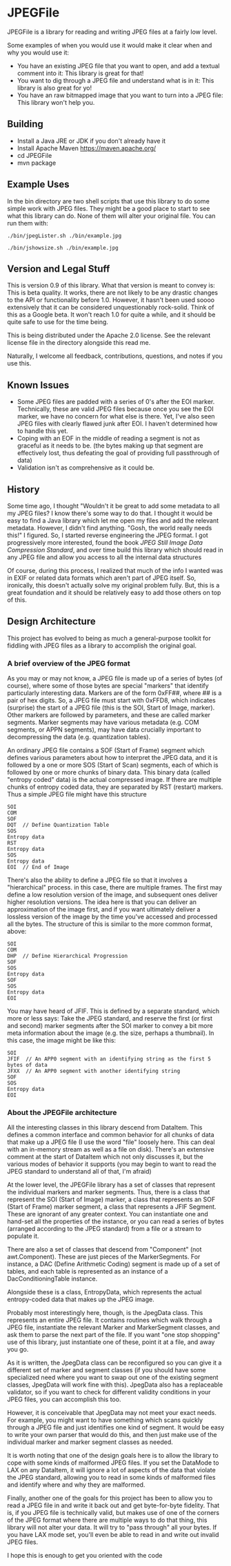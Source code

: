 JPEGFile
========

JPEGFile is a library for reading and writing JPEG files at a fairly low level.

Some examples of when you would use it would make it clear when and why you would use it:

* You have an existing JPEG file that you want to open, and add a textual comment into it: This library is great for that!
* You want to dig through a JPEG file and understand what is in it: This library is also great for yo!
* You have an raw bitmapped image that you want to turn into a JPEG file: This library won't help you.

Building
------------

* Install a Java JRE or JDK if you don't already have it
* Install Apache Maven <https://maven.apache.org/>
* cd JPEGFile
* mvn package

Example Uses
------------

In the bin directory are two shell scripts that use this library to do some simple work with JPEG files.  They might be a good place to start to see what this library can do.  None of them will alter your original file.  You can run them with:

    ./bin/jpegLister.sh ./bin/example.jpg
    
    ./bin/jshowsize.sh ./bin/example.jpg

Version and Legal Stuff
-----------------------

This is version 0.9 of this library.  What that version is meant to convey is: This is beta quality.  It works, there are not likely to be any drastic changes to the API or functionality before 1.0.  However, it hasn't been used soooo extensively that it can be considered unquestionably rock-solid.  Think of this as a Google beta.  It won't reach 1.0 for quite a while, and it should be quite  safe to use for the time being.

This is being distributed under the Apache 2.0 license. See the relevant license file in the directory alongside this read me.

Naturally, I welcome all feedback, contributions, questions, and notes if you use this.

Known Issues
------------

* Some JPEG files are padded with a series of 0's after the EOI marker.  Technically, these are valid JPEG files because once you see the EOI marker, we have no concern for what else is there.  Yet, I've also seen JPEG files with clearly flawed junk after EOI.  I haven't determined how to handle this yet.
* Coping with an EOF in the middle of reading a segment is not as graceful as it needs to be. (the bytes making up that segment are effectively lost, thus defeating the goal of providing full passthrough of data)
* Validation isn't as comprehensive as it could be.

History
-------

Some time ago, I thought "Wouldn't it be great to add some metadata to all my JPEG files? I know there's some way to do that. I thought it would be easy to find a Java library which let me open my files and add the relevant metadata. However, I didn't find anything.  "Gosh, the world really needs this!" I figured.  So, I started reverse engineering the JPEG format. I got progressively more interested, found the book *JPEG Still Image Data Compression Standard*, and over time build this library which should read in any JPEG file and allow you access to all the internal data structures

Of course, during this process, I realized that much of the info I wanted was in EXIF or related data formats which aren't part of JPEG itself. So, ironically, this doesn't actually solve my original problem fully.  But, this is a great foundation and it should be relatively easy to add those others on top of this.

Design Architecture
-------------------

This project has evolved to being as much a general-purpose toolkit for fiddling with JPEG files as a library to accomplish the original goal.

### A brief overview of the JPEG format ###

As you may or may not know, a JPEG file is made up of a series of bytes (of course), where some of those bytes are special "markers" that identify particularly interesting data.  Markers are of the form 0xFF##, where ## is a pair of hex digits.  So, a JPEG file must start with 0xFFD8, which indicates (surprise) the start of a JPEG file (this is the SOI, Start of Image, marker).  Other markers are followed by parameters, and these are called marker segments. Marker segments may have various metadata (e.g. COM segments, or APPN segments), may have data crucially important to decompressing the data (e.g. quantization tables).

An ordinary JPEG file contains a SOF (Start of Frame) segment which defines various parameters about how to interpret the JPEG data, and it is followed by a one or more SOS (Start of Scan) segments, each of which is followed by one or more chunks of binary data. This binary data (called "entropy coded" data) is the actual compressed image. If there are multiple chunks of entropy coded data, they are separated by RST (restart) markers.  Thus a simple JPEG file might have this structure

~~~
SOI
COM
SOF
DQT  // Define Quantization Table
SOS
Entropy data
RST
Entropy data
SOS
Entropy data
EOI  // End of Image
~~~

There's also the ability to define a JPEG file so that it involves a "hierarchical" process.  in this case, there are multiple frames. The first may define a low resolution version of the image, and subsequent ones deliver higher resolution versions. The idea here is that you can deliver an approximation of the image first, and if you want ultimately deliver a lossless version of the image by the time you've accessed and processed all the bytes.  The structure of this is similar to the more common format, above:

~~~
SOI
COM
DHP  // Define Hierarchical Progression
SOF
SOS
Entropy data
SOF
SOS
Entropy data
EOI
~~~

You may have heard of JFIF.  This is defined by a separate standard, which more or less says: Take the JPEG standard, and reserve the first (or first and second) marker segments after the SOI marker to convey a bit more meta information about the image (e.g. the size, perhaps a thumbnail).  In this case, the image might be like this:

~~~
SOI
JFIF  // An APP0 segment with an identifying string as the first 5 bytes of data
JFXX  // An APP0 segment with another identifying string
SOF
SOS
Entropy data
EOI
~~~

### About the JPEGFile architecture ###

All the interesting classes in this library descend from DataItem. This defines a common interface and common behavior for all chunks of data that make up a JPEG file (I use the word "file" loosely here. This can deal with an in-memory stream as well as a file on disk).  There's an extensive comment at the start of DataItem which not only discusses it, but the various modes of behavior it supports (you may begin to want to read the JPEG standard to understand all of that, I'm afraid)

At the lower level, the JPEGFile library has a set of classes that represent the individual markers and marker segments. Thus, there is a class that represent the SOI (Start of Image) marker, a class that represents an SOF (Start of Frame) marker segment, a class that represents a JFIF Segment. These are ignorant of any greater context.  You can instantiate one and hand-set all the properties of the instance, or you can read a series of bytes (arranged according to the JPEG standard) from a file or a stream to populate it.

There are also a set of classes that descend from "Component" (not awt.Component). These are just pieces of the MarkerSegments.  For instance, a DAC (Define Arithmetic Coding) segment is made up of a set of tables, and each table is represented as an instance of a DacConditioningTable instance.

Alongside these is a class, EntropyData, which represents the actual entropy-coded data that makes up the JPEG image.

Probably most interestingly here, though, is the JpegData class. This represents an entire JPEG file. It contains routines which walk through a JPEG file, instantiate the relevant Marker and MarkerSegment classes, and ask them to parse the next part of the file. If you want "one stop shopping" use of this library, just instantiate one of these, point it at a file, and away you go.

As it is written, the JpegData class can be reconfigured so you can give it a different set of marker and segment classes (if you should have some specialized need where you want to swap out one of the existing segment classes, JpegData will work fine with this). JpegData also has a replaceable validator, so if you want to check for different validity conditions in your JPEG files, you can accomplish this too.

However, it is conceivable that JpegData may not meet your exact needs.  For example, you might want to have something which scans quickly through a JPEG file and just identifies one kind of segment.  It would be easy to write your own parser that would do this, and then just make use of the individual marker and marker segment classes as needed.

It is worth noting that one of the design goals here is to allow the library to cope with some kinds of malformed JPEG files.  If you set the DataMode to LAX on any DataItem, it will ignore a lot of aspects of the data that violate the JPEG standard, allowing you to read in some kinds of malformed files and identify where and why they are malformed.

Finally, another one of the goals for this project has been to allow you to read a JPEG file in and write it back out and get byte-for-byte fidelity.  That is, if you JPEG file is technically valid, but makes use of one of the corners of the JPEG format where there are multiple ways to do that thing, this library will not alter your data.  It will try to "pass through" all your bytes.  If you have LAX mode set, you'll even be able to read in and write out invalid JPEG files.

I hope this is enough to get you oriented with the code
